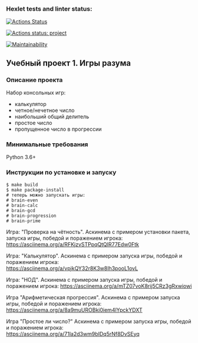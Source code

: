 ### Hexlet tests and linter status:
[![Actions Status](https://github.com/AlexTereshenkov/python-project-lvl1/workflows/hexlet-check/badge.svg)](https://github.com/AlexTereshenkov/python-project-lvl1/actions)

[![Actions status: project](https://github.com/AlexTereshenkov/python-project-lvl1/actions/workflows/audit-check.yml/badge.svg)](https://github.com/AlexTereshenkov/python-project-lvl1/actions/workflows/audit-check.yml)

[![Maintainability](https://api.codeclimate.com/v1/badges/a99a88d28ad37a79dbf6/maintainability)](https://codeclimate.com/github/codeclimate/codeclimate/maintainability)

## Учебный проект 1. Игры разума

### Описание проекта

Набор консольных игр:
- калькулятор
- четное/нечетное число
- наибольший общий делитель
- простое число
- пропущенное число в прогрессии

### Минимальные требования

Python 3.6+

### Инструкции по установке и запуску

```
$ make build
$ make package-install
# теперь можно запускать игры:
# brain-even
# brain-calc
# brain-gcd 
# brain-progression
# brain-prime 
```

Игра: "Проверка на чётность".
Аскинема с примером установки пакета, запуска игры, победой и поражением игрока: https://asciinema.org/a/RFKjzvSTPpqQtQIR77Edw0Ftk

Игра: "Калькулятор".
Аскинема с примером запуска игры, победой и поражением игрока: https://asciinema.org/a/vpjkQY32r8K3w8Ih3pooL1ovL

Игра: "НОД".
Аскинема с примером запуска игры, победой и поражением игрока: https://asciinema.org/a/mTZ07voK8rij5CRz3gRxwiowi

Игра "Арифметическая прогрессия".
Аскинема с примером запуска игры, победой и поражением игрока: https://asciinema.org/a/8a9muUROBki0iem4lYpckYDXT

Игра "Простое ли число?"
Аскинема с примером запуска игры, победой и поражением игрока: https://asciinema.org/a/71la2d3wm9bIDq5rNf8DvSEyq
